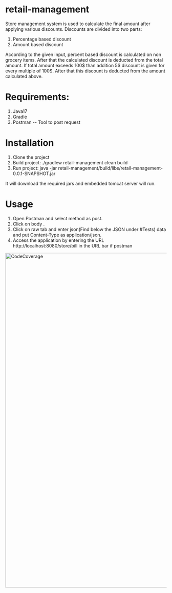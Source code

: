 # retail-management


Store management system is used to calculate the final amount after applying various discounts. Discounts are divided into two parts:
1. Percentage based discount
2. Amount based discount

According to the given input, percent based discount is calculated on non grocery items. After that the calculated discount is deducted from the total amount. If total amount exceeds 100$ than addition 5$ discount is given for every multiple of 100$. After that this discount is deducted from the amount calculated above.

# Requirements:
1. Java17
2. Gradle
3. Postman -- Tool to post request

# Installation

1. Clone the project
2. Build project: ./gradlew retail-management clean build
3. Run project: java -jar  retail-management/build/libs/retail-management-0.0.1-SNAPSHOT.jar


It will download the required jars and embedded tomcat server will run.
	

# Usage 
1. Open Postman and select method as post.
2. Click on body .
3. Click on raw tab and enter json(Find below the JSON under #Tests) data and put Content-Type as application/json.
4. Access the application by entering the URL http://localhost:8080/store/bill in the URL bar if postman

<img width="1043" alt="CodeCoverage" src="https://github.com/user-attachments/assets/eae4001f-e2f8-4a40-8cd0-d21358e842ee">
